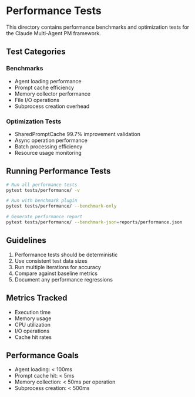 # Performance Tests

This directory contains performance benchmarks and optimization tests for the Claude Multi-Agent PM framework.

## Test Categories

### Benchmarks
- Agent loading performance
- Prompt cache efficiency
- Memory collector performance
- File I/O operations
- Subprocess creation overhead

### Optimization Tests
- SharedPromptCache 99.7% improvement validation
- Async operation performance
- Batch processing efficiency
- Resource usage monitoring

## Running Performance Tests

```bash
# Run all performance tests
pytest tests/performance/ -v

# Run with benchmark plugin
pytest tests/performance/ --benchmark-only

# Generate performance report
pytest tests/performance/ --benchmark-json=reports/performance.json
```

## Guidelines

1. Performance tests should be deterministic
2. Use consistent test data sizes
3. Run multiple iterations for accuracy
4. Compare against baseline metrics
5. Document any performance regressions

## Metrics Tracked

- Execution time
- Memory usage
- CPU utilization
- I/O operations
- Cache hit rates

## Performance Goals

- Agent loading: < 100ms
- Prompt cache hit: < 5ms  
- Memory collection: < 50ms per operation
- Subprocess creation: < 500ms